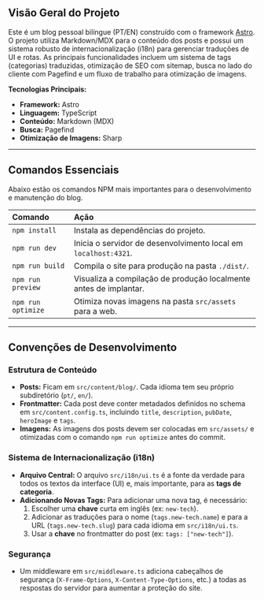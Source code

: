 ## Visão Geral do Projeto

Este é um blog pessoal bilíngue (PT/EN) construído com o framework [Astro](https://astro.build/). O projeto utiliza Markdown/MDX para o conteúdo dos posts e possui um sistema robusto de internacionalização (i18n) para gerenciar traduções de UI e rotas. As principais funcionalidades incluem um sistema de tags (categorias) traduzidas, otimização de SEO com sitemap, busca no lado do cliente com Pagefind e um fluxo de trabalho para otimização de imagens.

**Tecnologias Principais:**
-   **Framework:** Astro
-   **Linguagem:** TypeScript
-   **Conteúdo:** Markdown (MDX)
-   **Busca:** Pagefind
-   **Otimização de Imagens:** Sharp

---

## Comandos Essenciais

Abaixo estão os comandos NPM mais importantes para o desenvolvimento e manutenção do blog.

| Comando              | Ação                                                                |
| :------------------- | :------------------------------------------------------------------ |
| `npm install`        | Instala as dependências do projeto.                                 |
| `npm run dev`        | Inicia o servidor de desenvolvimento local em `localhost:4321`.     |
| `npm run build`      | Compila o site para produção na pasta `./dist/`.                    |
| `npm run preview`    | Visualiza a compilação de produção localmente antes de implantar.   |
| `npm run optimize`   | Otimiza novas imagens na pasta `src/assets` para a web.             |

---

## Convenções de Desenvolvimento

### Estrutura de Conteúdo
-   **Posts:** Ficam em `src/content/blog/`. Cada idioma tem seu próprio subdiretório (`pt/`, `en/`).
-   **Frontmatter:** Cada post deve conter metadados definidos no schema em `src/content.config.ts`, incluindo `title`, `description`, `pubDate`, `heroImage` e `tags`.
-   **Imagens:** As imagens dos posts devem ser colocadas em `src/assets/` e otimizadas com o comando `npm run optimize` antes do commit.

### Sistema de Internacionalização (i18n)
-   **Arquivo Central:** O arquivo `src/i18n/ui.ts` é a fonte da verdade para todos os textos da interface (UI) e, mais importante, para as **tags de categoria**.
-   **Adicionando Novas Tags:** Para adicionar uma nova tag, é necessário:
    1.  Escolher uma **chave** curta em inglês (ex: `new-tech`).
    2.  Adicionar as traduções para o nome (`tags.new-tech.name`) e para a URL (`tags.new-tech.slug`) para cada idioma em `src/i18n/ui.ts`.
    3.  Usar a **chave** no frontmatter do post (ex: `tags: ["new-tech"]`).

### Segurança
-   Um middleware em `src/middleware.ts` adiciona cabeçalhos de segurança (`X-Frame-Options`, `X-Content-Type-Options`, etc.) a todas as respostas do servidor para aumentar a proteção do site.
